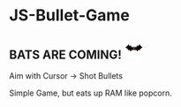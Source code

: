 # JS-Bullet-Game

## BATS ARE COMING! ![BAT](bat3.png)

Aim with Cursor -> Shot Bullets

Simple Game, but eats up RAM like popcorn.
